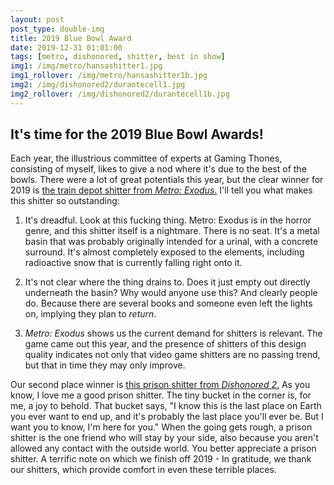 ```yaml
---
layout: post
post_type: double-img
title: 2019 Blue Bowl Award
date: 2019-12-31 01:01:00
tags: [metro, dishonored, shitter, best in show]
img1: /img/metro/hansashitter1.jpg
img1_rollover: /img/metro/hansashitter1b.jpg
img2: /img/dishonored2/durantecell1.jpg
img2_rollover: /img/dishonored2/durantecell1b.jpg
---
```

## It's time for the 2019 Blue Bowl Awards!

Each year, the illustrious committee of experts at Gaming Thones, consisting of myself, likes to give a nod where it's due to the best of the bowls. There were a lot of great potentials this year, but the clear winner for 2019 is [the train depot shitter from *Metro: Exodus*.](https://gaming-thrones.com/2019/12/17/Hansa-Train-Depot.html) I'll tell you what makes this shitter so outstanding: 

1. It's dreadful. Look at this fucking thing. Metro: Exodus is in the horror genre, and this shitter itself is a nightmare. There is no seat. It's a metal basin that was probably originally intended for a urinal, with a concrete surround. It's almost completely exposed to the elements, including radioactive snow that is currently falling right onto it. 

2. It's not clear where the thing drains to. Does it just empty out directly underneath the basin? Why would anyone use this? And clearly people do. Because there are several books and someone even left the lights on, implying they plan to *return*.

3. *Metro: Exodus* shows us the current demand for shitters is relevant. The game came out this year, and the presence of shitters of this design quality indicates not only that video game shitters are no passing trend, but that in time they may only improve. 

Our second place winner is [this prison shitter from *Dishonored 2*.](https://gaming-thrones.com/2019/10/08/Durante-Grand-Guard-Prison.html) As you know, I love me a good prison shitter. The tiny bucket in the corner is, for me, a joy to behold. That bucket says, "I know this is the last place on Earth you ever want to end up, and it's probably the last place you'll ever be. But I want you to know, I'm here for you." When the going gets rough, a prison shitter is the one friend who will stay by your side, also because you aren't allowed any contact with the outside world. You better appreciate a prison shitter. A terrific note on which we finish off 2019 - In gratitude, we thank our shitters, which provide comfort in even these terrible places. 
